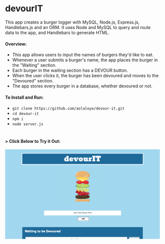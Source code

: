 # devourIT

This app creates a burger logger with MySQL, Node.js, Express.js, Handlebars.js and an ORM. It uses Node and MySQL to query and route data to the app, and Handlebars to generate HTML.

#### Overview:
* This app allows users to input the names of burgers they'd like to eat.
* Whenever a user submits a burger's name, the app places the burger in the "Waiting" section.
* Each burger in the waiting section has a DEVOUR button. 
* When the user clicks it, the burger has been devoured and moves to the "Devoured" section.
* The app stores every burger in a database, whether devoured or not.

#### To Install and Run:
* `git clone https://github.com/aolaleye/devour-it.git`
* `cd devour-it`
* `npm i`
* `node server.js`

#

<!-- #### > Deployed Site: https://vast-cliffs-51940.herokuapp.com/index -->

#### > __Click Below to Try it Out:__
[![devourIT](public/assets/devourit.png)](https://vast-cliffs-51940.herokuapp.com/index)
